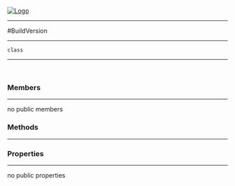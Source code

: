 
[![Logo](../../images/logo.png)](../../api/index.html)

---



#BuildVersion



---

`class`
<span class="meta">

</span>


---

&nbsp;
&nbsp;

<h3>Members</h3> <hr/>no public members

<h3>Methods</h3> <hr/>

<h3>Properties</h3> <hr/>no public properties

&nbsp;
&nbsp;
&nbsp;